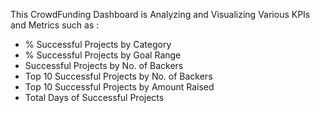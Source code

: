 This CrowdFunding Dashboard is Analyzing and Visualizing Various KPIs and Metrics such as :

- % Successful Projects by Category
- % Successful Projects by Goal Range
- Successful Projects by No. of Backers
- Top 10 Successful Projects by No. of Backers
- Top 10 Successful Projects by Amount Raised
- Total Days of Successful Projects
